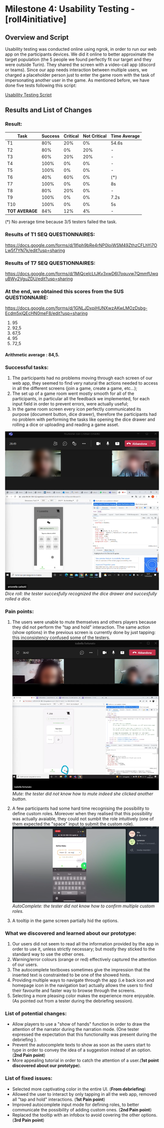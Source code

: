 # Milestone 4: Usability Testing - [roll4initiative]

## Overview and Script
Usability testing was conducted online using ngrok, in order to run our web app on the participants devices. We did it online to better approximate the target population (the 5 people we found perfectly fit our target and they were outside Turin). They shared the screen with a video-call app (discord or teams).
Since our app needs interaction between multiple users, we charged a placeholder person just to enter the game room with the task of impersonating another user in the game.
As mentioned before, we have done five tests following this script:

[Usability Testing Script](resources/UsabilityTesting.pdf)

## Results and List of Changes

### Result:


| Task  |  Success | Critical | Not Critical | Time Average |
|-------|--------- |----------|--------------|--------------|
|  T1   |    80%     |     20% |    0%     |     54.6s   |
|  T2   |    80%     |     0%    |       20%     |     -      |
|  T3   |    60%     |     20%    |      20%     |     -       |
|  T4   |    100%     |     0%    |      0%      |    -      |
|  T5   |    100%   |     0%    |      0%        |     -      |
|  T6   |    40%     |     60%   |      0%       |     (*)      | 
|  T7   |    100%     |     0%     |     0%     |     8s       |
|  T8   |    80%     |     20%    |      0%     |     -       |
|  T9   |    100%     |     0%    |      0%     |     7.2s       |
|  T10  |    100%     |     0%    |      0%     |     5s       |
|  **TOT AVERAGE**  |    84%     |     12%    |      4%     |     -       |

(*) No average time because 3/5 testers failed the task.

### Results of T1 SEQ QUESTIONNAIRES:
https://docs.google.com/forms/d/1lfiph9bRe4rNP0loiWSM49ZthzCFLhYi7OLw5f7YN7k/edit?usp=sharing

### Results of T7 SEQ QUESTIONNAIRES:
https://docs.google.com/forms/d/1MiQcelcLtJKv3xwD6l7oquvw7QmmfUwquBWy2VguZDU/edit?usp=sharing


### At the end, we obtained this scores from the **SUS QUESTIONNAIRE**:

https://docs.google.com/forms/d/1GNLJDxpiHUNXwzAKwLMOzDsbg-Ecdm5xjQEcHN0meF8/edit?usp=sharing

1) 95
2) 92,5 
3) 67,5
4) 95
5) 72,5  
#### Arithmetic average : 84,5.



### Successful tasks: 
1. The participants had no problems moving through each screen of our web app, they seemed to find very natural the actions needed to access in all the different screens (join a game, create a game, etc...);
2. The set up of a game room went mostly smooth for all of the participants, in particular all the feedback we implemented, for each input field in order to prevent errors, were actually useful;
3. In the game room screen every icon perfectly communicated its purpose (document button, dice drawer), therefore the participants had no problem with performing the tasks like opening the dice drawer and rolling a dice or uploading and reading a game asset.

![Dice](resources/dice.png "Dice") 
*Dice roll: the tester succesfully recognized the dice drawer and succesfully rolled a dice.*

### Pain points: 
1. The users were unable to mute themselves and others players because they did not perform the "tap and hold" interaction. The same action (show options) in the previous screen is currently done by just tapping: this inconsistency confused some of the testers.
![Mute](resources/mute.png "Mute")
*Mute: the tester did not know how to mute indeed she clicked another button.*


2. A few participants had some hard time recognising the possibility to define custom roles. Moreover when they realised that this possibility was actually avaiable, they could not sumbit the role intuitively (one of them expected the "space" input to submit the custom role).
![AutoComplete](resources/autocomplete.png "AutoComplete")
*AutoComplete: the tester did not know how to confirm multiple custom roles.*




3. A tooltip in the game screen partially hid the options. 

### What we discovered and learned about our prototype:
1. Our users did not seem to read all the information provided by the app in order to use it, unless strictly necessary; but mostly they sticked to the standard way to use the other ones.
2. Warning/error colours (orange or red) effectively captured the attention of our users.
3. The autocomplete textboxes sometimes give the impression that the inserted text is constrainted to be one of the showed hints.
4. Providing multiple ways to navigate through the app (i.e back icon and homepage icon in the navigation bar)  actually allows the users to find their favourite and faster way to browse through the screens.
5. Selecting a more pleasing color makes the experience more enjoyable. (As pointed out from a tester during the debriefing session).

### List of potential changes:
- Allow players to use a "show of hands" function in order to draw the attention of the narrator during the narration mode. (One tester expressed the expectation that this functionality was present during the debriefing ).
- Prevent the autocomplete texts to show as soon as the users start to type in order to convey the idea of a suggestion instead of an option.(**2nd Pain point**)
- More appealing tutorial in order to catch the attention of a user.(**1st point discovered about our prototype**).

### List of fixed issues:
- Selected more captivating color in the entire UI. (**From debriefing**)
- Allowed the user to interact by only tapping in all the web app, removed all "tap and hold" interactions. (**1st Pain point**)
- Improved autocomplete input mode for defining roles, to better communicate the possibility of adding custom ones. (**2nd Pain point**)
- Replaced the tooltip with an infobox to avoid covering the other options. (**3rd Pain point**)
